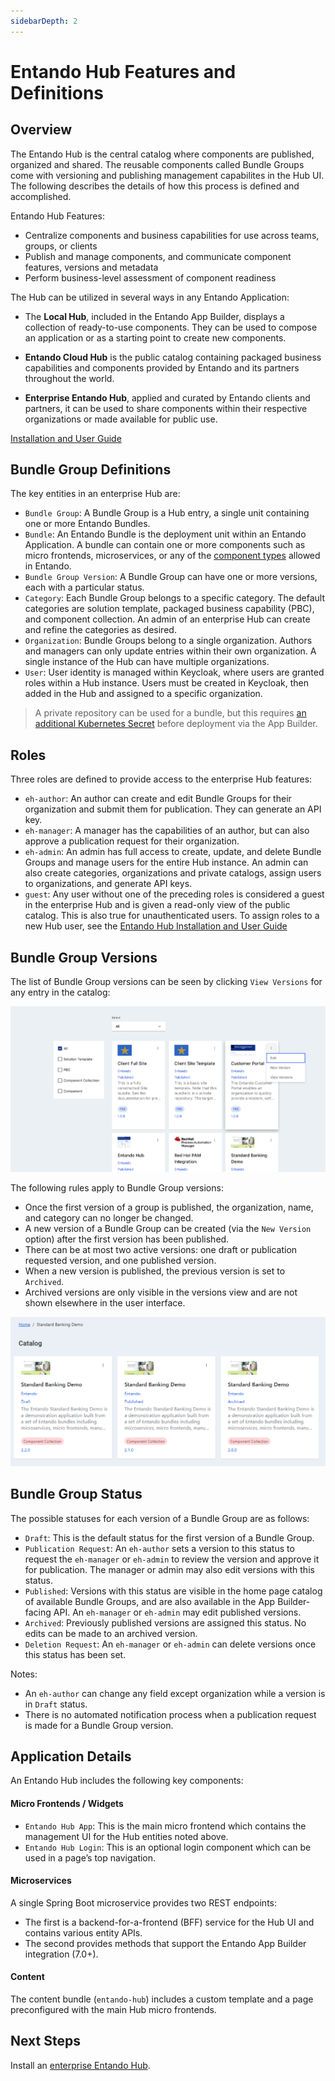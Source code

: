 ```yaml
---
sidebarDepth: 2
---
```


# Entando Hub Features and Definitions
## Overview
The Entando Hub is the central catalog where components are published, organized and shared. The reusable components called Bundle Groups come with versioning and publishing management capabilites in the Hub UI. The following describes the details of how this process is defined and accomplished.

Entando Hub Features:

- Centralize components and business capabilities for use across teams, groups, or clients
- Publish and manage components, and communicate component features, versions and metadata
- Perform business-level assessment of component readiness 

The Hub can be utilized in several ways in any Entando Application:
* The **Local Hub**, included in the Entando App Builder, displays a collection of ready-to-use components. They can be used to compose an application or as a starting point to create new components.	

* **Entando Cloud Hub** is the public catalog containing packaged business capabilities and components provided by Entando and its partners throughout the world.

* **Enterprise Entando Hub**, applied and curated by Entando clients and partners, it can be used to share components within their respective organizations or made available for public use. 

[Installation and User Guide](../../tutorials/solution/entando-hub.md)

## Bundle Group Definitions
The key entities in an enterprise Hub are:

- `Bundle Group`: A Bundle Group is a Hub entry, a single unit containing one or more Entando Bundles. 
- `Bundle`: An Entando Bundle is the deployment unit within an Entando Application. A bundle can contain one or more components such as micro frontends, microservices, or any of the [component types](../../docs/curate/bundle-component-details.md) allowed in Entando. 
- `Bundle Group Version`: A Bundle Group can have one or more versions, each with a particular status.
- `Category`: Each Bundle Group belongs to a specific category. The default categories are solution template, packaged business capability (PBC), and component collection. An admin of an enterprise Hub can create and refine the categories as desired.
- `Organization`: Bundle Groups belong to a single organization. Authors and managers can only update entries within their own organization. A single instance of the Hub can have multiple organizations.
- `User`: User identity is managed within Keycloak, where users are granted roles within a Hub instance. Users must be created in Keycloak, then added in the Hub and assigned to a specific organization.


> A private repository can be used for a bundle, but this requires [an additional Kubernetes Secret](../../tutorials/curate/private-git-repo.md) before deployment via the App Builder.

## Roles

Three roles are defined to provide access to the enterprise Hub features:

- `eh-author`: An author can create and edit Bundle Groups for their organization and submit them for publication. They can generate an API key.
- `eh-manager`: A manager has the capabilities of an author, but can also approve a publication request for their organization. 
- `eh-admin`: An admin has full access to create, update, and delete Bundle Groups and manage users for the entire Hub instance. An admin can also create categories, organizations and private catalogs, assign users to organizations, and generate API keys. 
- `guest`: Any user without one of the preceding roles is considered a guest in the enterprise Hub and is given a read-only view of the public catalog. This is also true for unauthenticated users.
To assign roles to a new Hub user, see the [Entando Hub Installation and User Guide](../../tutorials/solution/entando-hub.md#user-management)

## Bundle Group Versions
The list of Bundle Group versions can be seen by clicking `View Versions` for any entry in the catalog:

![hub-actions.png](./img/hub-actions.png)

The following rules apply to Bundle Group versions:
- Once the first version of a group is published, the organization, name, and category can no longer be changed.
- A new version of a Bundle Group can be created (via the `New Version` option) after the first version has been published. 
- There can be at most two active versions: one draft or publication requested version, and one published version. 
- When a new version is published, the previous version is set to `Archived`. 
- Archived versions are only visible in the versions view and are not shown elsewhere in the user interface.

![hub-versions.png](./img/hub-versions.png)

## Bundle Group Status

The possible statuses for each version of a Bundle Group are as follows:

- `Draft`: This is the default status for the first version of a Bundle Group. 
- `Publication Request`: An `eh-author` sets a version to this status to request the `eh-manager` or `eh-admin` to review the version and approve it for publication. The manager or admin may also edit versions with this status.
- `Published`: Versions with this status are visible in the home page catalog of available Bundle Groups, and are also available in the App Builder-facing API. An `eh-manager` or `eh-admin` may edit published versions.
- `Archived`: Previously published versions are assigned this status. No edits can be made to an archived version.
- `Deletion Request`: An `eh-manager` or `eh-admin` can delete versions once this status has been set.

Notes:
- An `eh-author` can change any field except organization while a version is in `Draft` status.
- There is no automated notification process when a publication request is made for a Bundle Group version.

## Application Details

An Entando Hub includes the following key components:

#### Micro Frontends / Widgets
- `Entando Hub App`: This is the main micro frontend which contains the management UI for the Hub entities noted above.
- `Entando Hub Login`: This is an optional login component which can be used in a page’s top navigation.

#### Microservices
A single Spring Boot microservice provides two REST endpoints:
- The first is a backend-for-a-frontend (BFF) service for the Hub UI and contains various entity APIs.
- The second provides methods that support the Entando App Builder integration (7.0+).

#### Content
The content bundle (`entando-hub`) includes a custom template and a page preconfigured with the main Hub micro frontends.

## Next Steps
Install an [enterprise Entando Hub](../../tutorials/solution/entando-hub.md).